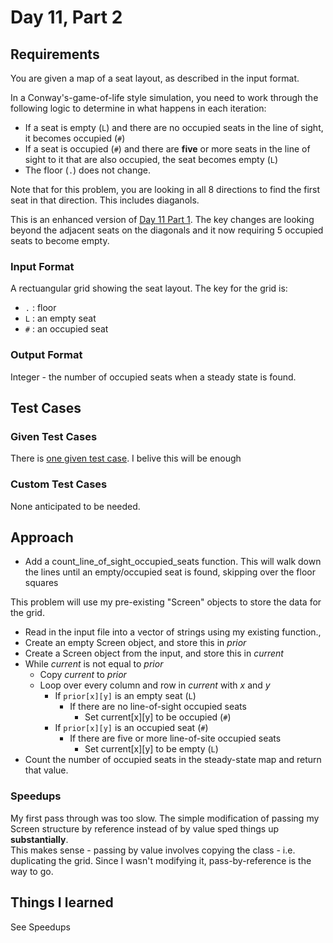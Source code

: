 # Day 11, Part 2 #

## Requirements ##

You are given a map of a seat layout, as described in the input format.  

In a Conway's-game-of-life style simulation, you need to work through the following logic to determine in what happens in each iteration:
* If a seat is empty (`L`) and there are no occupied seats in the line of sight, it becomes occupied (`#`)
* If a seat is occupied (`#`) and there are **five** or more seats in the line of sight to it that are also occupied, the seat becomes empty (`L`)
* The floor (`.`) does not change.

Note that for this problem, you are looking in all 8 directions to find the first seat in that direction. This includes diaganols.

This is an enhanced version of [Day 11 Part 1](day11_part1.md). The key changes are looking beyond the adjacent seats on the diagonals and it now requiring 5 occupied seats to become empty.

### Input Format ###

A rectuangular grid showing the seat layout. The key for the grid is:
* `.` : floor
* `L` : an empty seat
* `#` : an occupied seat

### Output Format ###

Integer - the number of occupied seats when a steady state is found.

## Test Cases ##

### Given Test Cases ###

There is [one given test case](../data/test_cases/day11_part2.md). I belive this will be enough

### Custom Test Cases ###

None anticipated to be needed.

## Approach ##

* Add a count_line_of_sight_occupied_seats function. This will walk down the lines until an empty/occupied seat is found, skipping over the floor squares

This problem will use my pre-existing "Screen" objects to store the data for the grid.

* Read in the input file into a vector of strings using my existing function.,
* Create an empty Screen object, and store this in *prior*
* Create a Screen object from the input, and store this in *current*
* While *current* is not equal to *prior*
    * Copy *current* to *prior*
    * Loop over every column and row in *current* with *x* and *y*
        * If `prior[x][y]` is an empty seat (`L`)
            * If there are no line-of-sight occupied seats
                * Set current[x][y] to be occupied (`#`)
        * If `prior[x][y]` is an occupied seat (`#`)
            * If there are five or more line-of-site occupied seats
                * Set current[x][y] to be empty (`L`)
* Count the number of occupied seats in the steady-state map and return that value.

### Speedups ###
My first pass through was too slow. The simple modification of passing my Screen structure by reference instead of by value sped things up **substantially**.  
This makes sense - passing by value involves copying the class - i.e. duplicating the grid. Since I wasn't modifying it, pass-by-reference is the way to go.

## Things I learned ##

See Speedups
